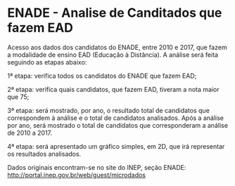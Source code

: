 # ENADE - Analise de Canditados que fazem EAD

Acesso aos dados dos candidatos do ENADE, entre 2010 e 2017, que fazem a modalidade de ensino EAD (Educação à Distância). A análise será feita seguindo as etapas abaixo:

1ª etapa: verifica todos os candidatos do ENADE que fazem EAD;

2ª etapa:  verifica quais candidatos, que fazem EAD, tiveram a nota maior que 75;

3ª etapa:  será mostrado, por ano, o resultado total de candidatos que correspondem à análise e o total de candidatos analisados. Após a análise por ano, será mostrado o total de candidatos que corresponderam a análise de 2010 a 2017.

4ª etapa: será apresentado um gráfico simples, em 2D, que irá representar os resultados analisados.

Dados originais encontram-se no site do INEP, seção ENADE:
http://portal.inep.gov.br/web/guest/microdados
